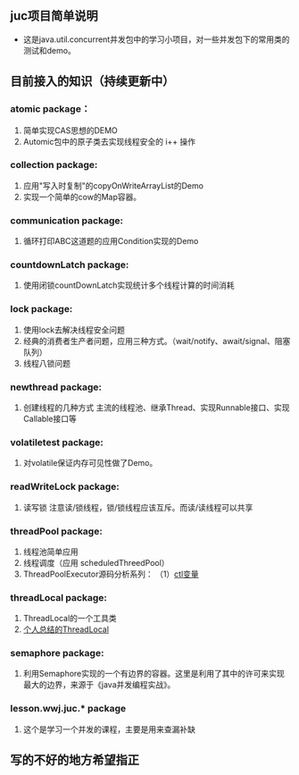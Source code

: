 ## juc项目简单说明
- 这是java.util.concurrent并发包中的学习小项目，对一些并发包下的常用类的测试和demo。

## 目前接入的知识（持续更新中）
### atomic package：
1. 简单实现CAS思想的DEMO 
2. Automic包中的原子类去实现线程安全的 i++ 操作

### collection package:
1. 应用"写入时复制"的copyOnWriteArrayList的Demo
2. 实现一个简单的cow的Map容器。

### communication package:
1. 循环打印ABC这道题的应用Condition实现的Demo

### countdownLatch package:
1. 使用闭锁countDownLatch实现统计多个线程计算的时间消耗

### lock package:
1. 使用lock去解决线程安全问题
2. 经典的消费者生产者问题，应用三种方式。（wait/notify、await/signal、阻塞队列） 
3. 线程八锁问题

### newthread package:
1. 创建线程的几种方式 主流的线程池、继承Thread、实现Runnable接口、实现Callable接口等

### volatiletest package:
1. 对volatile保证内存可见性做了Demo。


### readWriteLock package:
1. 读写锁 注意读/锁线程，锁/锁线程应该互斥。而读/读线程可以共享


### threadPool package:
1. 线程池简单应用
2. 线程调度（应用 scheduledThreedPool）
3. ThreadPoolExecutor源码分析系列：
    （1）[ctl变量](https://zhanglijun1217.github.io/blog/2018/10/04/%E5%B9%B6%E5%8F%91%E7%BC%96%E7%A8%8B%E2%80%94%E2%80%94ThreadPoolExecutor%E6%BA%90%E7%A0%81%E5%88%86%E6%9E%90%EF%BC%88%E4%B8%80%EF%BC%89/)

### threadLocal package:
1. ThreadLocal的一个工具类
2. [个人总结的ThreadLocal](https://zhanglijun1217.github.io/blog/2018/08/16/%E5%B9%B6%E5%8F%91%E7%BC%96%E7%A8%8B%E2%80%94%E2%80%94ThreadLocal%E6%80%BB%E7%BB%93/)

### semaphore package:
1. 利用Semaphore实现的一个有边界的容器。这里是利用了其中的许可来实现最大的边界，来源于《java并发编程实战》。

### lesson.wwj.juc.* package
1. 这个是学习一个并发的课程，主要是用来查漏补缺


## 写的不好的地方希望指正